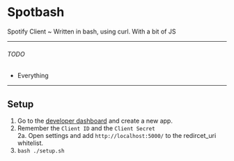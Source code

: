 # Spotbash
Spotify Client ~ Written in bash, using curl. With a bit of JS
***
###### TODO
- Everything
***
## Setup
1. Go to the [developer dashboard](https://developer.spotify.com/dashboard/applications) and create a new app.
2. Remember the `Client ID` and the `Client Secret`\
2a. Open settings and add `http://localhost:5000/` to the redircet_uri whitelist.
3. `bash ./setup.sh`
